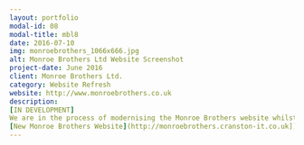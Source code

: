 ```yaml
---
layout: portfolio
modal-id: 08
modal-title: mbl8
date: 2016-07-10
img: monroebrothers_1066x666.jpg
alt: Monroe Brothers Ltd Website Screenshot
project-date: June 2016
client: Monroe Brothers Ltd.
category: Website Refresh
website: http://www.monroebrothers.co.uk
description: 
[IN DEVELOPMENT]
We are in the process of modernising the Monroe Brothers website whilst keeping its clean design. 
[New Monroe Brothers Website](http://monroebrothers.cranston-it.co.uk])
---
```

